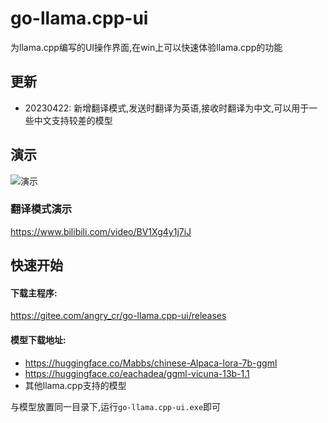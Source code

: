# go-llama.cpp-ui 
为llama.cpp编写的UI操作界面,在win上可以快速体验llama.cpp的功能

## 更新
+ 20230422: 新增翻译模式,发送时翻译为英语,接收时翻译为中文,可以用于一些中文支持较差的模型

## 演示
![演示](demo.gif)

### 翻译模式演示
https://www.bilibili.com/video/BV1Xg4y1j7iJ


## 快速开始 
 
#### 下载主程序:
https://gitee.com/angry_cr/go-llama.cpp-ui/releases

#### 模型下载地址:
+ https://huggingface.co/Mabbs/chinese-Alpaca-lora-7b-ggml 
+ https://huggingface.co/eachadea/ggml-vicuna-13b-1.1
+ 其他llama.cpp支持的模型
 
与模型放置同一目录下,运行`go-llama.cpp-ui.exe`即可
 
  
